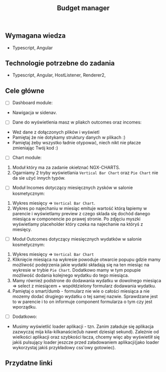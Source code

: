 <h2 align="center">Budget manager</h2>

<br>

## Wymagana wiedza

- Typescript, Angular

## Technologie potrzebne do zadania

- Typescript, Angular, HostListener, Renderer2,

## Cele główne

- [ ] Dashboard module:

* Nawigacja w sidenav.

- [ ] Dane do wyświetlenia masz w pliakch outcomes oraz incomes:

* Weź dane z dołączonych plików i wyświetl
* Pamiętaj że nie dotykamy struktury danych w plikach :)
* Pamiętaj żeby wszystko ładnie otypować, niech nikt nie płacze zmieniając Twój kod :)

- [ ] Chart module:

1. Moduł który ma za zadanie okiełznać NGX-CHARTS.
2. Ogarniamy 2 tryby wyświetlania `Vertical Bar Chart` oraz `Pie Chart` nie da sie użyć innych typów.

- [ ] Moduł Incomes dotyczący miesięcznych zysków w salonie kosmetycznym:

1. Wykres miesięcy => `Vertical Bar Chart`.
2. Wykres po najechaniu w miesiąc emituje wartość którą łapiemy w parencie i wyświetlamy preview z czego sklada się dochód danego miesiąca w componencie po prawej stronie. Po zdjęciu myszki wyświetlamy placeholder który czeka na najechanie na któryś z miesięcy.

- [ ] Moduł Outcomes dotyczący miesięcznych wydatków w salonie kosmetycznym:

1. Wykres miesięcy => `Vertical Bar Chart`
2. Kliknięcie miesiąca na wykresie powoduje otwarcie popupu gdzie mamy możliwość podejrzenia jakie wydatki składają się na ten miesiąc na wykresie w trybie `Pie Chart`. Dodatkowo mamy w tym popupie możliwość dodania kolejnego wydatku do tego miesiąca.
3. Mamy również podstrone do dodawania wydatku w dowolnego miesiąca => select z miesiącem + współdzielony formularz dodawania wydatku.
4. Pamiętaj o smart/dumb - formularz nie wie o całości miesiąca a nie mozemy dodać drugiego wydatku o tej samej nazwie. Sprawdzane jest to w parencie i to on informuje component formularza o tym czy jest wporządku.

- [ ] Dodatkowo:

* Musimy wyświetlić loader aplikacji - tzn. Zanim załaduje się aplikacja zazwyczaj mija kila-kilkanaście(lub nawet dziesiąt sekund). Zależnie od wielkości aplikacji oraz szybkości łacza, chcemy więc aby wyświetlił się jakiś pulsujący loader jeszcze przed załadowaniem aplikacji(jako loader wykorzystaj jakiś przykładowy css'owy gotowiec).

## Przydatne linki
